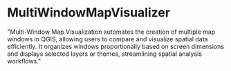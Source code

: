 # MultiWindowMapVisualizer
"Multi-Window Map Visualization automates the creation of multiple map windows in QGIS, allowing users to compare and visualize spatial data efficiently. It organizes windows proportionally based on screen dimensions and displays selected layers or themes, streamlining spatial analysis workflows."

